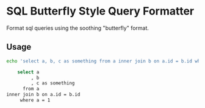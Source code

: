 # SQL Butterfly Style Query Formatter

Format sql queries using the soothing "butterfly" format.

## Usage

```bash
echo 'select a, b, c as something from a inner join b on a.id = b.id where a = 1' | sql-butterfly

    select a
         , b
         , c as something
      from a
inner join b on a.id = b.id
     where a = 1
```
